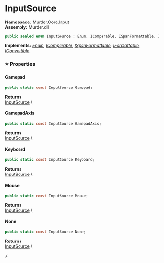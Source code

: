 # InputSource

**Namespace:** Murder.Core.Input \
**Assembly:** Murder.dll

```csharp
public sealed enum InputSource : Enum, IComparable, ISpanFormattable, IFormattable, IConvertible
```

**Implements:** _[Enum](https://learn.microsoft.com/en-us/dotnet/api/System.Enum?view=net-7.0), [IComparable](https://learn.microsoft.com/en-us/dotnet/api/System.IComparable?view=net-7.0), [ISpanFormattable](https://learn.microsoft.com/en-us/dotnet/api/System.ISpanFormattable?view=net-7.0), [IFormattable](https://learn.microsoft.com/en-us/dotnet/api/System.IFormattable?view=net-7.0), [IConvertible](https://learn.microsoft.com/en-us/dotnet/api/System.IConvertible?view=net-7.0)_

### ⭐ Properties
#### Gamepad
```csharp
public static const InputSource Gamepad;
```

**Returns** \
[InputSource](../../../Murder/Core/Input/InputSource.html) \
#### GamepadAxis
```csharp
public static const InputSource GamepadAxis;
```

**Returns** \
[InputSource](../../../Murder/Core/Input/InputSource.html) \
#### Keyboard
```csharp
public static const InputSource Keyboard;
```

**Returns** \
[InputSource](../../../Murder/Core/Input/InputSource.html) \
#### Mouse
```csharp
public static const InputSource Mouse;
```

**Returns** \
[InputSource](../../../Murder/Core/Input/InputSource.html) \
#### None
```csharp
public static const InputSource None;
```

**Returns** \
[InputSource](../../../Murder/Core/Input/InputSource.html) \


⚡
